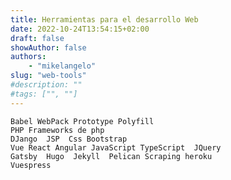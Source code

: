 ```yaml
---
title: Herramientas para el desarrollo Web
date: 2022-10-24T13:54:15+02:00
draft: false
showAuthor: false
authors: 
    - "mikelangelo"
slug: "web-tools"
#description: ""
#tags: ["", ""]
---
```


    Babel WebPack Prototype Polyfill
    PHP Frameworks de php
    DJango  JSP  Css Bootstrap 
    Vue React Angular JavaScript TypeScript  JQuery
    Gatsby  Hugo  Jekyll  Pelican Scraping heroku 
    Vuespress 
